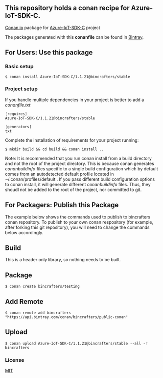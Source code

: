 ## This repository holds a conan recipe for Azure-IoT-SDK-C.

[Conan.io](https://conan.io) package for [Azure-IoT-SDK-C](https://github.com/Azure/azure-iot-sdk-c) project

The packages generated with this **conanfile** can be found in [Bintray](https://bintray.com/bincrafters/public-conan/Azure-IoT-SDK-C%3Abincrafters).

## For Users: Use this package

### Basic setup

    $ conan install Azure-IoT-SDK-C/1.1.21@bincrafters/stable

### Project setup

If you handle multiple dependencies in your project is better to add a *conanfile.txt*

    [requires]
    Azure-IoT-SDK-C/1.1.21@bincrafters/stable

    [generators]
    txt

Complete the installation of requirements for your project running:</small></span>

    $ mkdir build && cd build && conan install ..

Note: It is recommended that you run conan install from a build directory and not the root of the project directory.  This is because conan generates *conanbuildinfo* files specific to a single build configuration which by default comes from an autodetected default profile located in ~/.conan/profiles/default .  If you pass different build configuration options to conan install, it will generate different *conanbuildinfo* files.  Thus, they shoudl not be added to the root of the project, nor committed to git.

## For Packagers: Publish this Package

The example below shows the commands used to publish to bincrafters conan repository. To publish to your own conan respository (for example, after forking this git repository), you will need to change the commands below accordingly.

## Build  

This is a header only library, so nothing needs to be built.

## Package

    $ conan create bincrafters/testing

## Add Remote

	$ conan remote add bincrafters "https://api.bintray.com/conan/bincrafters/public-conan"

## Upload

    $ conan upload Azure-IoT-SDK-C/1.1.21@bincrafters/stable --all -r bincrafters

### License
[MIT](LICENSE)
